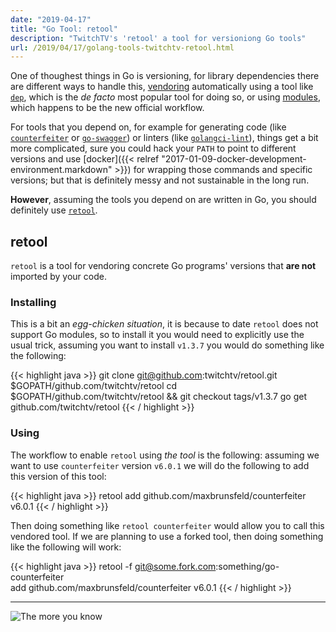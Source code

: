 ```yaml
---
date: "2019-04-17"
title: "Go Tool: retool"
description: "TwitchTV's 'retool' a tool for versioniong Go tools"
url: /2019/04/17/golang-tools-twitchtv-retool.html
---
```


One of thoughest things in Go is versioning, for library dependencies there are different ways to handle this, [vendoring](https://golang.org/cmd/go/#hdr-Vendor_Directories) automatically using a tool like [`dep`](https://github.com/golang/dep), which is the _de facto_ most popular tool for doing so, or using [modules](https://blog.golang.org/using-go-modules), which happens to be the new official workflow.

For tools that you depend on, for example for generating code (like [`counterfeiter`](https://github.com/maxbrunsfeld/counterfeiter) or [`go-swagger`](https://github.com/go-swagger/go-swagger)) or linters (like [`golangci-lint`](https://github.com/golangci/golangci-lint)), things get a bit more complicated, sure you could hack your `PATH` to point to different versions and use [docker]({{< relref "2017-01-09-docker-development-environment.markdown" >}}) for wrapping those commands and specific versions; but that is definitely messy and not sustainable in the long run.

**However**, assuming the tools you depend on are written in Go, you should definitely use [`retool`](https://github.com/twitchtv/retool).

## retool

`retool` is a tool for vendoring concrete Go programs' versions that **are not** imported by your code.

### Installing

This is a bit an _egg-chicken situation_, it is because to date `retool` does not support Go modules, so to install it you would need to explicitly use the usual trick, assuming you want to install `v1.3.7` you would do something like the following:

{{< highlight java >}}
git clone git@github.com:twitchtv/retool.git $GOPATH/github.com/twitchtv/retool
cd $GOPATH/github.com/twitchtv/retool && git checkout tags/v1.3.7
go get github.com/twitchtv/retool
{{< / highlight >}}

### Using

The workflow to enable `retool` using _the tool_ is the following: assuming we want to use `counterfeiter` version `v6.0.1` we will do the following to add this version of this tool:

{{< highlight java >}}
retool add github.com/maxbrunsfeld/counterfeiter v6.0.1
{{< / highlight >}}

Then doing something like `retool counterfeiter` would allow you to call this vendored tool. If we are planning to use a forked tool, then doing something like the following will work:

{{< highlight java >}}
retool -f git@some.fork.com:something/go-counterfeiter \
  add github.com/maxbrunsfeld/counterfeiter v6.0.1
{{< / highlight >}}

---

![The more you know](https://media.giphy.com/media/83QtfwKWdmSEo/giphy.gif "The more you know")

